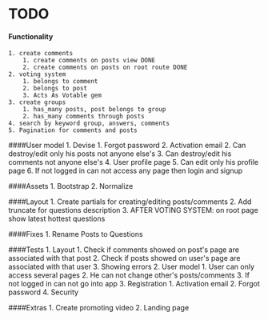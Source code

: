 # TODO
#### Functionality
	1. create comments
		1. create comments on posts view DONE
		2. create comments on posts on root route DONE
	2. voting system
		1. belongs to comment
		2. belongs to post
		3. Acts As Votable gem
	3. create groups
		1. has_many posts, post belongs to group
		2. has_many comments through posts
	4. search by keyword group, answers, comments
	5. Pagination for comments and posts

####User model
	1. Devise
		1. Forgot password
		2. Activation email
	2. Can destroy/edit only his posts not anyone else's
	3. Can destroy/edit his comments not anyone else's
	4. User profile page
	5. Can edit only his profile page
	6. If not logged in can not access any page then login and signup

####Assets
	1. Bootstrap
	2. Normalize

####Layout
	1. Create partials for creating/editing posts/comments
	2. Add truncate for questions description
	3. AFTER VOTING SYSTEM: on root page show latest hottest questions

####Fixes
	1. Rename Posts to Questions

####Tests
	1. Layout
		1. Check if comments showed on post's page are associated with that post
		2. Check if posts showed on user's page are associated with that user
		3. Showing errors
	2. User model
		1. User can only access several pages
		2. He can not change other's posts/comments
		3. If not logged in can not go into app
	3. Registration
		1. Activation email
		2. Forgot password
	4. Security

####Extras
	1. Create promoting video
	2. Landing page